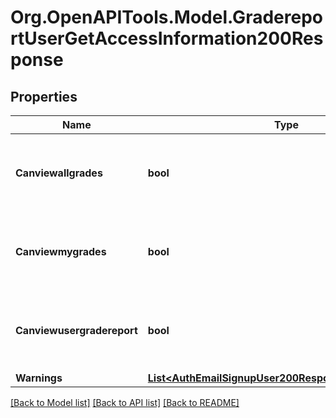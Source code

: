 # Org.OpenAPITools.Model.GradereportUserGetAccessInformation200Response

## Properties

Name | Type | Description | Notes
------------ | ------------- | ------------- | -------------
**Canviewallgrades** | **bool** | Whether the user can view all users grades in the course. | [default to null]
**Canviewmygrades** | **bool** | Whether the user can view his grades in the course. | [default to null]
**Canviewusergradereport** | **bool** | Whether the user can view the user grade report. | [default to null]
**Warnings** | [**List&lt;AuthEmailSignupUser200ResponseWarningsInner&gt;**](AuthEmailSignupUser200ResponseWarningsInner.md) |  | [optional] 

[[Back to Model list]](../README.md#documentation-for-models) [[Back to API list]](../README.md#documentation-for-api-endpoints) [[Back to README]](../README.md)

